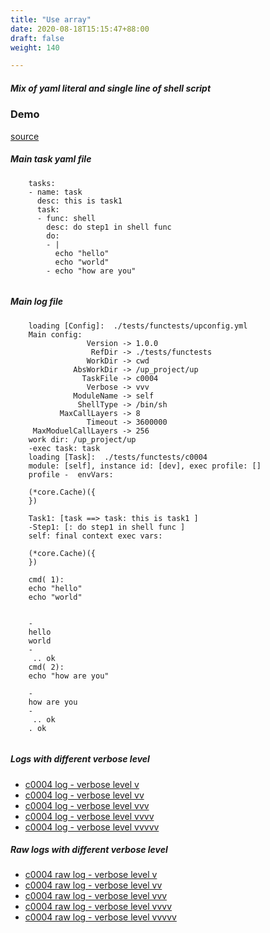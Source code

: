 ```yaml
---
title: "Use array"
date: 2020-08-18T15:15:47+88:00
draft: false
weight: 140

---
```


##### Mix of yaml literal and single line of shell script


### Demo








[source](https://github.com/upcmd/up/blob/master/tests/functests/c0004.yml)

##### Main task yaml file
```
    tasks:
    - name: task
      desc: this is task1
      task:
      - func: shell
        desc: do step1 in shell func
        do:
        - |
          echo "hello"
          echo "world"
        - echo "how are you"
    
```
##### Main log file
```
    loading [Config]:  ./tests/functests/upconfig.yml
    Main config:
                 Version -> 1.0.0
                  RefDir -> ./tests/functests
                 WorkDir -> cwd
              AbsWorkDir -> /up_project/up
                TaskFile -> c0004
                 Verbose -> vvv
              ModuleName -> self
               ShellType -> /bin/sh
           MaxCallLayers -> 8
                 Timeout -> 3600000
     MaxModuelCallLayers -> 256
    work dir: /up_project/up
    -exec task: task
    loading [Task]:  ./tests/functests/c0004
    module: [self], instance id: [dev], exec profile: []
    profile -  envVars:
    
    (*core.Cache)({
    })
    
    Task1: [task ==> task: this is task1 ]
    -Step1: [: do step1 in shell func ]
    self: final context exec vars:
    
    (*core.Cache)({
    })
    
    cmd( 1):
    echo "hello"
    echo "world"
    
    
    -
    hello
    world
    -
     .. ok
    cmd( 2):
    echo "how are you"
    
    -
    how are you
    -
     .. ok
    . ok
    
```


##### Logs with different verbose level
* [c0004 log - verbose level v](../../logs/c0004_v)
* [c0004 log - verbose level vv](../../logs/c0004_vv)
* [c0004 log - verbose level vvv](../../logs/c0004_vvvv)
* [c0004 log - verbose level vvvv](../../logs/c0004_vvvv)
* [c0004 log - verbose level vvvvv](../../logs/c0004_vvvvv)

##### Raw logs with different verbose level
* [c0004 raw log - verbose level v](../../reflogs/c0004_v.log)
* [c0004 raw log - verbose level vv](../../reflogs/c0004_vv.log)
* [c0004 raw log - verbose level vvv](../../reflogs/c0004_vvv.log)
* [c0004 raw log - verbose level vvvv](../../reflogs/c0004_vvvv.log)
* [c0004 raw log - verbose level vvvvv](../../reflogs/c0004_vvvvv.log)







